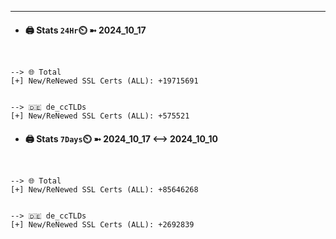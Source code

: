 

---
- #### 🖨️ **Stats** `24Hr`⏲️ ➼ 2024_10_17
```console


--> 🌐 Total
[+] New/ReNewed SSL Certs (ALL): +19715691


--> 🇩🇪 de_ccTLDs
[+] New/ReNewed SSL Certs (ALL): +575521

```

- #### 🖨️ **Stats** `7Days`⏲️ ➼ 2024_10_17 <--> 2024_10_10
```console


--> 🌐 Total
[+] New/ReNewed SSL Certs (ALL): +85646268


--> 🇩🇪 de_ccTLDs
[+] New/ReNewed SSL Certs (ALL): +2692839

```

